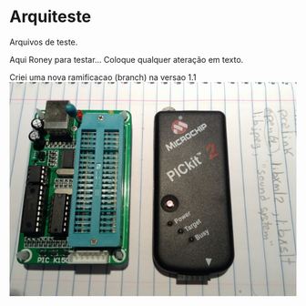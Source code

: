 Arquiteste
==========

Arquivos de teste.


Aqui Roney para testar... Coloque qualquer ateração em texto.

Criei uma nova ramificacao (branch) na versao 1.1
<img src="img11.jpg">
